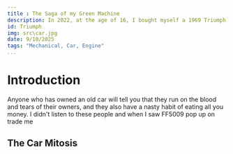 ```yaml
---
title : The Saga of my Green Machine
description: In 2022, at the age of 16, I bought myself a 1969 Triumph Herald. This is the story of my journey with this car.
id: Triumph
img: src\car.jpg
date: 9/10/2025
tags: "Mechanical, Car, Engine"
...
```

# Introduction
Anyone who has owned an old car will tell you that they run on the blood and tears of their owners, and they also have a nasty habit of eating all you money. I didn't listen to these people and when I saw FF5009 pop up on trade me 

## The Car Mitosis